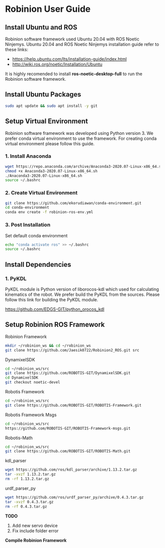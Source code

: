 # Robinion User Guide

## Install Ubuntu and ROS

Robinion software framework used Ubuntu 20.04 with ROS Noetic Ninjemys. Ubuntu 20.04 and ROS Noetic Ninjemys installation guide refer to these links:

* https://help.ubuntu.com/lts/installation-guide/index.html
* http://wiki.ros.org/noetic/Installation/Ubuntu

It is highly recomended to install **ros-noetic-desktop-full** to run the Robinion software framework.


## Install Ubuntu Packages

```bash
sudo apt update && sudo apt install -y git
```

## Setup Virtual Environment

Robinion software framework was developed using Python version 3. We prefer conda virtual environment to use the framework. For creating conda virtual environment please follow this guide.


### 1. Install Anaconda

```bash
wget https://repo.anaconda.com/archive/Anaconda3-2020.07-Linux-x86_64.sh
chmod +x Anaconda3-2020.07-Linux-x86_64.sh
./Anaconda3-2020.07-Linux-x86_64.sh
source ~/.bashrc
```

### 2. Create Virtual Environment

```bash
git clone https://github.com/ekorudiawan/conda-environment.git
cd conda-environment
conda env create -f robinion-ros-env.yml
```

### 3. Post Installation

Set default conda environment

```bash
echo "conda activate ros" >> ~/.bashrc
source ~/.bashrc
```

## Install Dependencies

### 1. PyKDL

PyKDL module is Python version of liborocos-kdl which used for calculating kinematics of the robot. We prefer build the PyKDL from the sources. Please follow this link for building the PyKDL module.

https://github.com/EDGS-GIT/python_orocos_kdl

## Setup Robinion ROS Framework

Robinion Framework

```bash
mkdir ~/robinion_ws && cd ~/robinion_ws
git clone https://github.com/Jaesik0722/Robinion2_ROS.git src
```

DynamixelSDK

```bash
cd ~/robinion_ws/src
git clone https://github.com/ROBOTIS-GIT/DynamixelSDK.git
cd DynamixelSDK 
git checkout noetic-devel
```

Robotis Framework

```bash
cd ~/robinion_ws/src
git clone https://github.com/ROBOTIS-GIT/ROBOTIS-Framework.git
```

Robotis Framework Msgs

```bash
cd ~/robinion_ws/src
https://github.com/ROBOTIS-GIT/ROBOTIS-Framework-msgs.git
```

Robotis-Math

```bash
cd ~/robinion_ws/src
git clone https://github.com/ROBOTIS-GIT/ROBOTIS-Math.git
```

kdl_parser

```bash
wget https://github.com/ros/kdl_parser/archive/1.13.2.tar.gz
tar -xvzf 1.13.2.tar.gz
rm -rf 1.13.2.tar.gz
```

urdf_parser_py

```bash
wget https://github.com/ros/urdf_parser_py/archive/0.4.3.tar.gz
tar -xvzf 0.4.3.tar.gz
rm -rf 0.4.3.tar.gz
```

**TODO**
1. Add new servo device
2. Fix include folder error

**Compile Robinion Framework**
